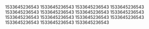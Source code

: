 1533645236543
1533645236543
1533645236543
1533645236543
1533645236543
1533645236543
1533645236543
1533645236543
1533645236543
1533645236543
1533645236543
1533645236543
1533645236543
1533645236543
1533645236543